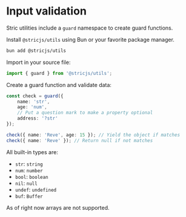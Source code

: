 # Input validation
Stric utilities include a `guard` namespace to create guard functions.

Install `@stricjs/utils` using Bun or your favorite package manager.
```bash
bun add @stricjs/utils
```

Import in your source file:
```typescript
import { guard } from '@stricjs/utils';
```

Create a guard function and validate data:
```typescript
const check = guard({
    name: 'str',
    age: 'num',
    // Put a question mark to make a property optional
    address: '?str'
});

check({ name: 'Reve', age: 15 }); // Yield the object if matches
check({ name: 'Reve' }); // Return null if not matches
```

All built-in types are:
- `str`: `string` 
- `num`: `number`
- `bool`: `boolean`
- `nil`: `null`
- `undef`: `undefined`
- `buf`: `Buffer`

As of right now arrays are not supported.
